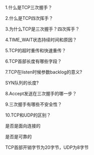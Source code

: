 1.什么是TCP三次握手？

2.什么是TCP四次挥手？

3.为什么TCP是三次握手？四次挥手？

4.TIME_WAIT状态持续时间和原因？

5.TCP的超时重传和快速重传？

6.TCP首部长度有哪些字段？

7.TCP在listen时候参数backlog的意义?

SYN队列的长度?

8.Accept发送在三次握手的哪一步？

9.三次握手有哪些不安全性？

10.TCP和UDP的区别？

是否是面向连接的

是否是可靠的

TCP首部开销字节为20字节，UDP为8字节

